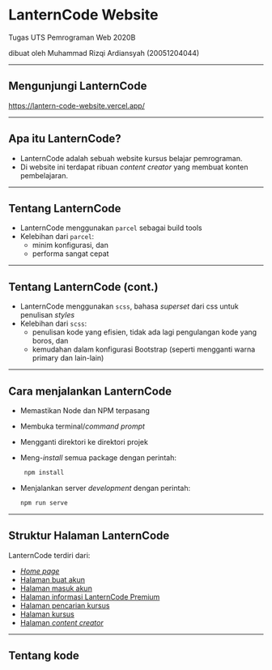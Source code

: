# LanternCode Website

Tugas UTS Pemrograman Web 2020B

dibuat oleh Muhammad Rizqi Ardiansyah (20051204044)

---

## Mengunjungi LanternCode

<https://lantern-code-website.vercel.app/>

---

## Apa itu LanternCode?

- LanternCode adalah sebuah website kursus belajar pemrograman.
- Di website ini terdapat ribuan _content creator_ yang membuat konten pembelajaran.

---

## Tentang LanternCode

- LanternCode menggunakan `parcel` sebagai build tools
- Kelebihan dari `parcel`:
  - minim konfigurasi, dan
  - performa sangat cepat

---

## Tentang LanternCode (cont.)

- LanternCode menggunakan `scss`, bahasa _superset_ dari css untuk penulisan _styles_
- Kelebihan dari `scss`:
  - penulisan kode yang efisien, tidak ada lagi pengulangan kode yang boros, dan
  - kemudahan dalam konfigurasi Bootstrap (seperti mengganti warna primary dan lain-lain)

---

## Cara menjalankan LanternCode

- Memastikan Node dan NPM terpasang
- Membuka terminal/_command prompt_
- Mengganti direktori ke direktori projek
- Meng-_install_ semua package dengan perintah:

  ```bash
   npm install
  ```

- Menjalankan server _development_ dengan perintah:

  ```bash
  npm run serve
  ```

---

## Struktur Halaman LanternCode

LanternCode terdiri dari:

- [_Home page_](https://lantern-code-website.vercel.app/)
- [Halaman buat akun](https://lantern-code-website.vercel.app/sign-up.html)
- [Halaman masuk akun](https://lantern-code-website.vercel.app/sign-in.html)
- [Halaman informasi LanternCode Premium](https://lantern-code-website.vercel.app/premium.html)
- [Halaman pencarian kursus](https://lantern-code-website.vercel.app/search.html)
- [Halaman kursus](https://lantern-code-website.vercel.app/course-detail.html)
- [Halaman _content creator_](https://lantern-code-website.vercel.app/content-creator.html)

---

## Tentang kode
